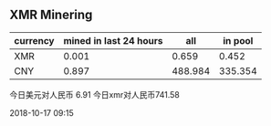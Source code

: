 ## XMR Minering

|currency|mined in last 24 hours|all|in pool|
|---|---|---|---|
|XMR|0.001|0.659|0.452|
|CNY|0.897|488.984|335.354|

今日美元对人民币 6.91	今日xmr对人民币741.58


2018-10-17 09:15